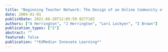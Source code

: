 ```yaml
---
title: "Beginning Teacher Network: The Design of an Online Community of Practice for Beginning Teachers in Australia"
date: 2004-01-01
publishDate: 2021-08-20T12:05:59.927718Z
authors: ["A Herrington", "J Herrington", "Lori Lockyer", "I Brown"]
publication_types: ["2"]
abstract: ""
featured: false
publication: "*EdMedia+ Innovate Learning*"
---
```


